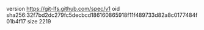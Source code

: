 version https://git-lfs.github.com/spec/v1
oid sha256:32f7bd2dc279fc5decbcd186160865918f11f489733d82a8c0177484f01b4f17
size 2219
